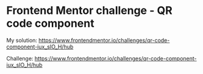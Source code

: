 # Frontend Mentor challenge - QR code component

My solution: https://www.frontendmentor.io/challenges/qr-code-component-iux_sIO_H/hub

Challenge: https://www.frontendmentor.io/challenges/qr-code-component-iux_sIO_H/hub
